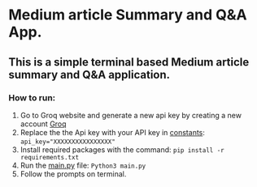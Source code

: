 # Medium article Summary and Q&A App.

## This is a simple terminal based Medium article summary and Q&A application.

### How to run:
1. Go to Groq website and generate a new api key by creating a new account [Groq](https://groq.com/)
2. Replace the the Api key with your API key in [constants](constants.py): `api_key="XXXXXXXXXXXXXXXX"`
3. Install required packages with the command: `pip install -r requirements.txt`
4. Run the [main.py](main.py) file: `Python3 main.py`
5. Follow the prompts on terminal.
